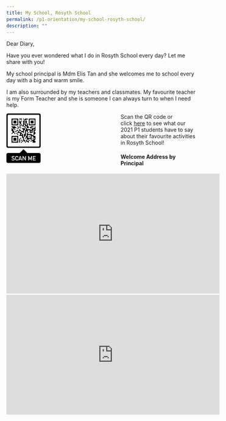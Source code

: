 ```yaml
---
title: My School, Rosyth School
permalink: /p1-orientation/my-school-rosyth-school/
description: ""
---
```

Dear Diary,  

Have you ever wondered what I do in Rosyth School every day? Let me share with you!  

My school principal is Mdm Elis Tan and she welcomes me to school every day with a big and warm smile.

I am also surrounded by my teachers and classmates. My favourite teacher is my Form Teacher and she is someone I can always turn to when I need help.

<div>  
<div style="float: left">  
<img src="/images/frame.png" 
    style="width:30%">
</div>  
<div></div>  
</div>

Scan the QR code or click [here](https://youtu.be/Ads6e9ZTTVI) to see what our 2021 P1 students have to say about their favourite activities in Rosyth School!

#### Welcome Address by Principal

<iframe width="560" height="315" src="https://www.youtube.com/embed/3MHoHWw8Dv4" title="YouTube video player" frameborder="0" allow="accelerometer; autoplay; clipboard-write; encrypted-media; gyroscope; picture-in-picture" allowfullscreen></iframe>


<iframe width="560" height="315" src="https://www.youtube.com/embed/r0EfjVlKmfQ" title="YouTube video player" frameborder="0" allow="accelerometer; autoplay; clipboard-write; encrypted-media; gyroscope; picture-in-picture" allowfullscreen></iframe>